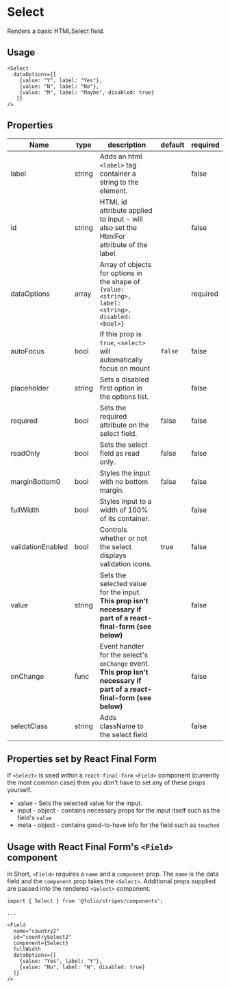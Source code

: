 # Select
Renders a basic HTMLSelect field.

## Usage

```
<Select
  dataOptions={[
    {value: "Y", label: "Yes"},
    {value: "N", label: "No"},
    {value: "M", label: "Maybe", disabled: true}
   ]}
/>
```

## Properties

Name | type | description | default | required
--- | --- | --- | --- | ---
label | string | Adds an html `<label>` tag container a string to the element. | | false
id | string | HTML id attribute applied to input - will also set the HtmlFor attribute of the label. |  | false
dataOptions | array | Array of objects for options in the shape of `{value:<string>, label: <string>, disabled:<bool>}` |  | required
autoFocus | bool | If this prop is `true`, `<select>` will automatically focus on mount | `false` | false
placeholder | string | Sets a disabled first option in the options list. |  | false
required | bool | Sets the required attribute on the select field. | false | false
readOnly | bool | Sets the select field as read only. | false | false
marginBottom0 | bool | Styles the input with no bottom margin. | false | false
fullWidth | bool | Styles input to a width of 100% of its container. | | false
validationEnabled | bool | Controls whether or not the select displays validation icons. | true | false
value | string | Sets the selected value for the input. **This prop isn't necessary if part of a react-final-form (see below)** | | false
onChange | func | Event handler for the select's `onChange` event. **This prop isn't necessary if part of a react-final-form (see below)** | | false
selectClass | string | Adds className to the select field | | false

## Properties set by React Final Form
If `<Select>` is used within a `react-final-form` `<Field>` component (currently the most common case) then you don't have to set any of these props yourself.

* value - Sets the selected value for the input.
* input - object - contains necessary props for the input itself such as the field's `value`
* meta - object - contains good-to-have info for the field such as `touched`

## Usage with React Final Form's `<Field>` component
In Short, `<Field>` requires a `name` and a `component` prop. The `name` is the data field and the `component` prop takes the `<Select>`. Additional props supplied are passed into the rendered `<Select>` component.

```
import { Select } from '@folio/stripes/components';

...

<Field
  name="country2"
  id="countrySelect2"
  component={Select}
  fullWidth
  dataOptions={[
    {value: "Yes", label: "Y"},
    {value: "No", label: "N", disabled: true}
  ]}
/>
```
